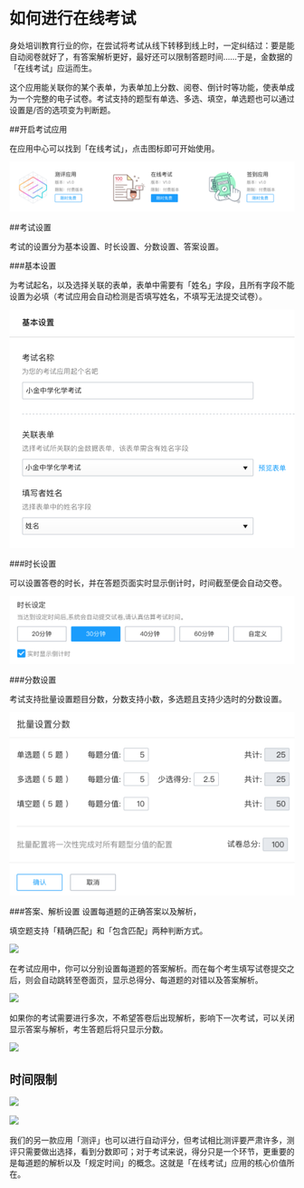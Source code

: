 # 如何进行在线考试

身处培训教育行业的你，在尝试将考试从线下转移到线上时，一定纠结过：要是能自动阅卷就好了，有答案解析更好，最好还可以限制答题时间……于是，金数据的「在线考试」应运而生。

这个应用能关联你的某个表单，为表单加上分数、阅卷、倒计时等功能，使表单成为一个完整的电子试卷。考试支持的题型有单选、多选、填空，单选题也可以通过设置是/否的选项变为判断题。

##开启考试应用

在应用中心可以找到「在线考试」，点击图标即可开始使用。

![](/assets/开启考试.png)

##考试设置

考试的设置分为基本设置、时长设置、分数设置、答案设置。

###基本设置

为考试起名，以及选择关联的表单，表单中需要有「姓名」字段，且所有字段不能设置为必填（考试应用会自动检测是否填写姓名，不填写无法提交试卷）。

![](/assets/考试基本设置.png)

###时长设置

可以设置答卷的时长，并在答题页面实时显示倒计时，时间截至便会自动交卷。

![](/assets/显示倒计时.png)

###分数设置

考试支持批量设置题目分数，分数支持小数，多选题且支持少选时的分数设置。

![](/assets/分数设置.png)

###答案、解析设置
设置每道题的正确答案以及解析，







填空题支持「精确匹配」和「包含匹配」两种判断方式。

![](https://dn-shimo-image.qbox.me/4kHYOvxXfDQ0ocWi/image.png!thumbnail)

在考试应用中，你可以分别设置每道题的答案解析。而在每个考生填写试卷提交之后，则会自动跳转至卷面页，显示总得分、每道题的对错以及答案解析。

![](https://blog.jinshuju.net/content/images/2016/08/-----15.png)

如果你的考试需要进行多次，不希望答卷后出现解析，影响下一次考试，可以关闭显示答案与解析，考生答题后将只显示分数。

![](https://dn-shimo-image.qbox.me/ySMMrZwKkucLaiSZ/image.png!thumbnail)

## **时间限制**



![](https://blog.jinshuju.net/content/images/2016/08/-----12.png)

![](https://blog.jinshuju.net/content/images/2016/08/-----13.png)

我们的另一款应用「测评」也可以进行自动评分，但考试相比测评要严肃许多，测评只需要做出选择，看到分数即可；对于考试来说，得分只是一个环节，更重要的是每道题的解析以及「规定时间」的概念。这就是「在线考试」应用的核心价值所在。

